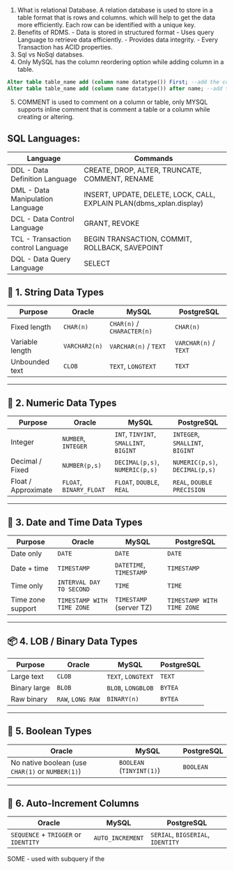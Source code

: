 1. What is relational Database.
		A relation database is used to store in a table format that is rows and columns.
		which will help to get the data more efficiently. Each row can be identified with a unique key.
2. Benefits of RDMS.
		- Data is stored in structured format
		- Uses query Language to retrieve data efficiently.
		- Provides data integrity.
		- Every Transaction has ACID properties.
3. Sql vs NoSql databses.
4. Only MySQL has the column reordering option while adding column in a table.

```sql
Alter table table_name add (column name datatype()) First; --add the column to the first
Alter table table_name add (column name datatype()) after name; --add the column after name column
```
5. COMMENT is used to comment on a column or table, only MYSQL supports inline comment that is comment a table or a column while creating or altering.

## SQL Languages:

| Language                           | Commands                                                             |
| ---------------------------------- | -------------------------------------------------------------------- |
| DDL - Data Definition Language     | CREATE, DROP, ALTER, TRUNCATE, COMMENT, RENAME                       |
| DML - Data Manipulation Language   | INSERT, UPDATE, DELETE, LOCK, CALL, EXPLAIN PLAN(dbms_xplan.display) |
| DCL - Data Control Language        | GRANT, REVOKE                                                        |
| TCL - Transaction control Language | BEGIN TRANSACTION, COMMIT, ROLLBACK, SAVEPOINT                       |
| DQL - Data Query Language          | SELECT                                                               |

## 📘 1. String Data Types

| Purpose         | Oracle        | MySQL                      | PostgreSQL            |
| --------------- | ------------- | -------------------------- | --------------------- |
| Fixed length    | `CHAR(n)`     | `CHAR(n)` / `CHARACTER(n)` | `CHAR(n)`             |
| Variable length | `VARCHAR2(n)` | `VARCHAR(n)` / `TEXT`      | `VARCHAR(n)` / `TEXT` |
| Unbounded text  | `CLOB`        | `TEXT`, `LONGTEXT`         | `TEXT`                |

---

## 🔢 2. Numeric Data Types

| Purpose             | Oracle                  | MySQL                                  | PostgreSQL                      |
| ------------------- | ----------------------- | -------------------------------------- | ------------------------------- |
| Integer             | `NUMBER`, `INTEGER`     | `INT`, `TINYINT`, `SMALLINT`, `BIGINT` | `INTEGER`, `SMALLINT`, `BIGINT` |
| Decimal / Fixed     | `NUMBER(p,s)`           | `DECIMAL(p,s)`, `NUMERIC(p,s)`         | `NUMERIC(p,s)`, `DECIMAL(p,s)`  |
| Float / Approximate | `FLOAT`, `BINARY_FLOAT` | `FLOAT`, `DOUBLE`, `REAL`              | `REAL`, `DOUBLE PRECISION`      |

---

## 📅 3. Date and Time Data Types

| Purpose             | Oracle                      | MySQL                              | PostgreSQL                  |
|---------------------|-----------------------------|------------------------------------|-----------------------------|
| Date only           | `DATE`                      | `DATE`                             | `DATE`                      |
| Date + time         | `TIMESTAMP`                 | `DATETIME`, `TIMESTAMP`           | `TIMESTAMP`                 |
| Time only           | `INTERVAL DAY TO SECOND`    | `TIME`                             | `TIME`                      |
| Time zone support   | `TIMESTAMP WITH TIME ZONE`  | `TIMESTAMP` (server TZ)           | `TIMESTAMP WITH TIME ZONE` |

---

## 📦 4. LOB / Binary Data Types

| Purpose      | Oracle            | MySQL              | PostgreSQL |
| ------------ | ----------------- | ------------------ | ---------- |
| Large text   | `CLOB`            | `TEXT`, `LONGTEXT` | `TEXT`     |
| Binary large | `BLOB`            | `BLOB`, `LONGBLOB` | `BYTEA`    |
| Raw binary   | `RAW`, `LONG RAW` | `BINARY(n)`        | `BYTEA`    |

---

## 🔘 5. Boolean Types

| Oracle                            | MySQL                     | PostgreSQL  |
|----------------------------------|----------------------------|-------------|
| No native boolean (use `CHAR(1)` or `NUMBER(1)`) | `BOOLEAN` (`TINYINT(1)`) | `BOOLEAN`   |

---

## 🔄 6. Auto-Increment Columns

| Oracle                               | MySQL            | PostgreSQL                        |
| ------------------------------------ | ---------------- | --------------------------------- |
| `SEQUENCE` + `TRIGGER` or `IDENTITY` | `AUTO_INCREMENT` | `SERIAL`, `BIGSERIAL`, `IDENTITY` |


SOME - used with subquery if the